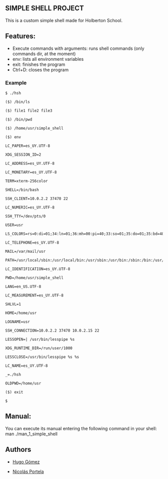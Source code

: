 ## SIMPLE SHELL PROJECT
This is a custom simple shell made for Holberton School.

## Features:
* Execute commands with arguments: runs shell commands (only commands dir, at the moment)
* env: lists all environment variables
* exit: finishes the program
* Ctrl+D: closes the program

### Example
```
$ ./hsh

($) /bin/ls

($) file1 file2 file3

($) /bin/pwd

($) /home/usr/simple_shell

($) env

LC_PAPER=es_UY.UTF-8

XDG_SESSION_ID=2

LC_ADDRESS=es_UY.UTF-8

LC_MONETARY=es_UY.UTF-8

TERM=xterm-256color

SHELL=/bin/bash

SSH_CLIENT=10.0.2.2 37470 22

LC_NUMERIC=es_UY.UTF-8

SSH_TTY=/dev/pts/0

USER=usr

LS_COLORS=rs=0:di=01;34:ln=01;36:mh=00:pi=40;33:so=01;35:do=01;35:bd=40;33;01:cd=40;33;01:or=40;31;01:su=37;41:sg=30;43:ca=30;41:tw=30;42:ow=34;42:st=37;44:ex=01;32:*.tar=01;31:*.tgz=01;31:*.arj=01;31:*.taz=01;31:*.lzh=01;31:*.lzma=01;31:*.tlz=01;31:*.txz=01;31:*.zip=01;31:*.z=01;31:*.Z=01;31:*.dz=01;31:*.gz=01;31:*.lz=01;31:*.xz=01;31:*.bz2=01;31:*.bz=01;31:*.tbz=01;31:*.tbz2=01;31:*.tz=01;31:*.deb=01;31:*.rpm=01;31:*.jar=01;31:*.war=01;31:*.ear=01;31:*.sar=01;31:*.rar=01;31:*.ace=01;31:*.zoo=01;31:*.cpio=01;31:*.7z=01;31:*.rz=01;31:*.jpg=01;35:*.jpeg=01;35:*.gif=01;35:*.bmp=01;35:*.pbm=01;35:*.pgm=01;35:*.ppm=01;35:*.tga=01;35:*.xbm=01;35:*.xpm=01;35:*.tif=01;35:*.tiff=01;35:*.png=01;35:*.svg=01;35:*.svgz=01;35:*.mng=01;35:*.pcx=01;35:*.mov=01;35:*.mpg=01;35:*.mpeg=01;35:*.m2v=01;35:*.mkv=01;35:*.webm=01;35:*.ogm=01;35:*.mp4=01;35:*.m4v=01;35:*.mp4v=01;35:*.vob=01;35:*.qt=01;35:*.nuv=01;35:*.wmv=01;35:*.asf=01;35:*.rm=01;35:*.rmvb=01;35:*.flc=01;35:*.avi=01;35:*.fli=01;35:*.flv=01;35:*.gl=01;35:*.dl=01;35:*.xcf=01;35:*.xwd=01;35:*.yuv=01;35:*.cgm=01;35:*.emf=01;35:*.axv=01;35:*.anx=01;35:*.ogv=01;35:*.ogx=01;35:*.aac=00;36:*.au=00;36:*.flac=00;36:*.mid=00;36:*.midi=00;36:*.mka=00;36:*.mp3=00;36:*.mpc=00;36:*.ogg=00;36:*.ra=00;36:*.wav=00;36:*.axa=00;36:*.oga=00;36:*.spx=00;36:*.xspf=00;36:

LC_TELEPHONE=es_UY.UTF-8

MAIL=/var/mail/usr

PATH=/usr/local/sbin:/usr/local/bin:/usr/sbin:/usr/bin:/sbin:/bin:/usr/games:/usr/local/games

LC_IDENTIFICATION=es_UY.UTF-8

PWD=/home/usr/simple_shell

LANG=en_US.UTF-8

LC_MEASUREMENT=es_UY.UTF-8

SHLVL=1

HOME=/home/usr

LOGNAME=usr

SSH_CONNECTION=10.0.2.2 37470 10.0.2.15 22

LESSOPEN=| /usr/bin/lesspipe %s

XDG_RUNTIME_DIR=/run/user/1000

LESSCLOSE=/usr/bin/lesspipe %s %s

LC_NAME=es_UY.UTF-8

_=./hsh

OLDPWD=/home/usr

($) exit

$
``` 

## Manual:
You can execute its manual entering the following command in your shell: man ./man_1_simple_shell

## Authors
* [Hugo Gómez](https://github.com/Lunerio)

* [Nicolás Portela](https://github.com/nicolasportela)